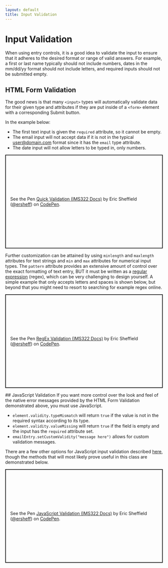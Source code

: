```yaml
---
layout: default
title: Input Validation
---
```

# Input Validation
When using entry controls, it is a good idea to validate the input to ensure that it adheres to the desired format or range of valid answers. For example, a first or last name typically should not include numbers, dates in the mm/dd/yy format should not include letters, and required inputs should not be submitted empty.
## HTML Form Validation
The good news is that many `<input>` types will automatically validate data for their given type and attributes if they are put inside of a `<form>` element with a corresponding Submit button.

In the example below:
- The first text input is given the `required` attribute, so it cannot be empty.
- The email input will not accept data if it is not in the typical user@domain.com format since it has the `email` type attribute.
- The date input will not allow letters to be typed in, only numbers.
<p class="codepen" data-height="300" data-default-tab="html,result" data-slug-hash="bGzXObb" data-editable="true" data-user="ersheff" style="height: 300px; box-sizing: border-box; display: flex; align-items: center; justify-content: center; border: 2px solid; margin: 1em 0; padding: 1em;">
  <span>See the Pen <a href="https://codepen.io/ersheff/pen/bGzXObb">
  Quick Validation (IMS322 Docs)</a> by Eric Sheffield (<a href="https://codepen.io/ersheff">@ersheff</a>)
  on <a href="https://codepen.io">CodePen</a>.</span>
</p>

Further customization can be attained by using `minlength` and `maxlength` attributes for text strings and `min` and `max` attributes for numerical input types. The `pattern` attribute provides an extensive amount of control over the exact formatting of text entry, BUT it must be written as a [regular expression](https://developer.mozilla.org/en-US/docs/Web/HTML/Attributes/pattern) (regex), which can be very challenging to design yourself. A simple example that only accepts letters and spaces is shown below, but beyond that you might need to resort to searching for example regex online.
<p class="codepen" data-height="300" data-default-tab="html,result" data-slug-hash="RwvXEbq" data-editable="true" data-user="ersheff" style="height: 300px; box-sizing: border-box; display: flex; align-items: center; justify-content: center; border: 2px solid; margin: 1em 0; padding: 1em;">
  <span>See the Pen <a href="https://codepen.io/ersheff/pen/RwvXEbq">
  RegEx Validation (IMS322 Docs)</a> by Eric Sheffield (<a href="https://codepen.io/ersheff">@ersheff</a>)
  on <a href="https://codepen.io">CodePen</a>.</span>
</p>
## JavaScript Validation
If you want more control over the look and feel of the native error messages provided by the HTML Form Validation demonstrated above, you must use JavaScript.

- `element.validity.typeMismatch` will return `true` if the value is not in the required syntax according to its type.
- `element.validity.valueMissing` will return `true` if the field is empty and the input has the `required` attribute set.
- `emailEntry.setCustomValidity("message here")` allows for custom validation messages.

There are a few other options for JavaScript input validation described [here](https://developer.mozilla.org/en-US/docs/Learn/Forms/Form_validation#validating_forms_using_javascript), though the methods that will most likely prove useful in this class are demonstrated below.
<p class="codepen" data-height="300" data-default-tab="html,result" data-slug-hash="yLZmGLJ" data-editable="true" data-user="ersheff" style="height: 300px; box-sizing: border-box; display: flex; align-items: center; justify-content: center; border: 2px solid; margin: 1em 0; padding: 1em;">
  <span>See the Pen <a href="https://codepen.io/ersheff/pen/yLZmGLJ">
  JavaScript Validation (IMS322 Docs)</a> by Eric Sheffield (<a href="https://codepen.io/ersheff">@ersheff</a>)
  on <a href="https://codepen.io">CodePen</a>.</span>
</p>
<script async src="https://cpwebassets.codepen.io/assets/embed/ei.js"></script>